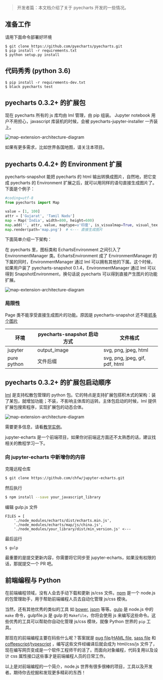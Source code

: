 > 开发者篇：本文档介绍了关于 pyecharts 开发的一些情况。

## 准备工作

请用下面命令部署好环境
```
$ git clone https://github.com/pyecharts/pyecharts.git
$ pip install -r requirements.txt
$ python setup.py install
```

## 代码秀秀 (python 3.6)

```
$ pip install -r requirements-dev.txt
$ black pyecharts test
```

## pyecharts 0.3.2+ 的扩展包

现在 pyecharts 所有的 js 库均由 lml 管理，由 pip 组装。 Jupyter notebook 用户不用担心，javascript 库装机的时候，会被 pyecharts-jupyter-installer 一齐装上。

![map-extension-architecture-diagram](https://github.com/chenjiandongx/pyecharts/blob/master/images/map-extension-architecture.png)

如果有更多需求，比如世界各国地图，请关注本项目。

## pyecharts 0.4.2+ 的 Environment 扩展

pyecharts-snapshot 能把 pyecharts 的 html 输出转换成图片，自然地，把它变成 pyecharts 的 Environment 扩展之后，就可以用同样的语句直接生成图片了。下面是个例子：

```python
#coding=utf-8
from pyecharts import Map

value = [1, 100]
attr = ['Gujarat', 'Tamil Nadu']
map = Map('India', width=800, height=600)
map.add('', attr, value, maptype=u'印度', is_visualmap=True, visual_text_color="#000")
map.render(path='map.png')  # <--- 直接生成图片
```

下面简单介绍一下架构：

在 pyecharts 里，图标类和 EchartsEnvironment 之间引入了 EnvironmentManager 类。EchartsEnvironment 成了 EnvironmentManager 的下属的同时，EnvironmentManager 通过 lml 可以拥有其他的下属。这个时候，如果用户装了 pyecharts-snapshot 0.1.4，EnvironmentManager 通过 lml 可以得到 SnapshotEnvironment，换句话说 pyecharts 可以得到直接产生图片的功能扩展。

![map-extension-architecture-diagram](https://github.com/chenjiandongx/pyecharts/blob/master/images/environment-extension-architecture.png)

### 局限性

Page 类不能享受直接生成图片的功能。原因是 pyecharts-snapshot 还不能[抓多个图片](https://github.com/pyecharts/pyecharts-snapshot/issues/10)

| 环境         | pyecharts-snapshot 启动方式 |文件格式                       |
| ----------- | ---------------------------|------------------------------|
| jupyter     | output_image               | svg, png, jpeg, html         |
| pure python | 文件后缀                    |svg, png, jpeg, gif, pdf, html|

## pyecharts 0.3.2+ 的扩展包启动顺序

[lml](http://lml.readthedocs.io/en/latest/index.html) 是支持松散包管理的 python 包。它的特点是支持扩展包搭积木式的架构：装了某包，就增加功能；不装，不影响主体库的运转。主体包启动的时候，lml 提供扩展包搜索程序，实现扩展包的动态合体。

![map-extension-architecture-diagram](https://github.com/chenjiandongx/pyecharts/blob/master/images/loading_sequence.png)

需要更多信息，请看[教学实例](http://lml.readthedocs.io/en/latest/api_tutorial.html)。

jupyter-echarts 是一个前端项目，如果你对前端这方面还不太熟悉的话，建议找相关的教程学习一下。

### 向 jupyter-echarts 中新增你的内容

克隆远程仓库

```bash
$ git clone https://github.com/chfw/jupyter-echarts.git
```

然后执行

```bash
$ npm install --save your_javascript_library
```

编辑 gulp.js 文件

```
FILES = [
    './node_modules/echarts/dist/echarts.min.js',
    './node_modules/echarts/map/js/china.js',
    './node_modules/your_library/dist/min_version.js' <---
```

最后运行

```
$ gulp
```

最重要的是提交更新内容，你需要将它同步至 jupyter-echarts，如果没有权限的话，那就提交一个 PR 吧。

## 前端编程与 Python

在前端编程领域，没有人会去手动下载和更新 js/css 文件。[npm](https://docs.npmjs.com/getting-started/what-is-npm) 是一个 node.js 的包管理助手，用于帮助前端编程人员去自动化管理 js/css 模块。

当然，还有其他优秀的类似的工具 如 [bower](https://bower.io), [jspm](https://jspm.io) 等等。[gulp](https://gulpjs.com) 是 node.js 中的  `make` 命令，gulpfile.js 是 gulp 的 `Makefile`，你将会使用 js 来编写这些命令。这些优秀的工具可以帮助你自动化管理 js/css 模块，就像 Python 世界的 `pip` 工具。

那现在的前端编程主要在码些什么呢？答案就是 [pug file](https://pugjs.org/api/getting-started.html)/[HAML file](http://haml.info), [sass file](http://sass-lang.com) 和 [coffeescript](http://coffeescript.org)/[typescript](http://www.typescriptlang.org) ，编写这些文件经编译后就会成为 html/css/js 文件了，现在编写网页变成是一个软件工程师干的活了。而面向对象编程，代码复用以及设计 css 属性接口这些事才是前端编程人员的日常工作。

以上是对前端编程的一个简介，node.js 世界有很多很棒的项目，工具以及开发者。期待你去挖掘和发现更多精彩的东西！
